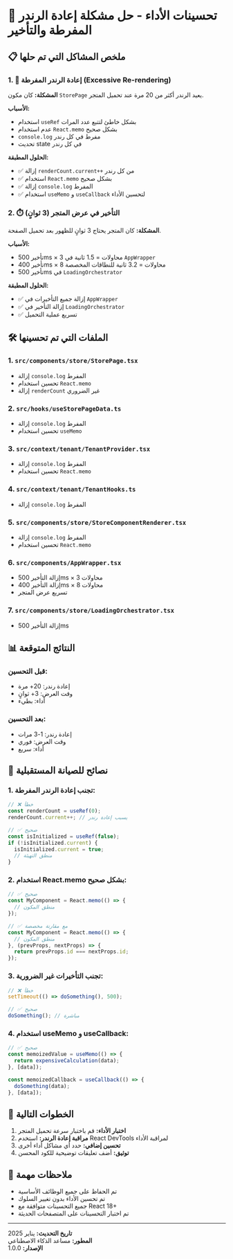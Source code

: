 # 🚀 تحسينات الأداء - حل مشكلة إعادة الرندر المفرطة والتأخير

## 📋 ملخص المشاكل التي تم حلها

### 1. 🔄 إعادة الرندر المفرطة (Excessive Re-rendering)
**المشكلة:** كان مكون `StorePage` يعيد الرندر أكثر من 20 مرة عند تحميل المتجر.

**الأسباب:**
- استخدام `useRef` بشكل خاطئ لتتبع عدد المرات
- عدم استخدام `React.memo` بشكل صحيح
- `console.log` مفرط في كل رندر
- تحديث state في كل رندر

**الحلول المطبقة:**
- ✅ إزالة `renderCount.current++` من كل رندر
- ✅ استخدام `React.memo` بشكل صحيح
- ✅ إزالة `console.log` المفرط
- ✅ استخدام `useMemo` و `useCallback` لتحسين الأداء

### 2. ⏱️ التأخير في عرض المتجر (3 ثوانٍ)
**المشكلة:** كان المتجر يحتاج 3 ثوانٍ للظهور بعد تحميل الصفحة.

**الأسباب:**
- تأخير 500ms × 3 محاولات = 1.5 ثانية في `AppWrapper`
- تأخير 400ms × 8 محاولات = 3.2 ثانية للنطاقات المخصصة
- تأخير 500ms في `LoadingOrchestrator`

**الحلول المطبقة:**
- ✅ إزالة جميع التأخيرات في `AppWrapper`
- ✅ إزالة التأخير في `LoadingOrchestrator`
- ✅ تسريع عملية التحميل

## 🛠️ الملفات التي تم تحسينها

### 1. `src/components/store/StorePage.tsx`
- إزالة `console.log` المفرط
- تحسين استخدام `React.memo`
- إزالة `renderCount` غير الضروري

### 2. `src/hooks/useStorePageData.ts`
- إزالة `console.log` المفرط
- تحسين استخدام `useMemo`

### 3. `src/context/tenant/TenantProvider.tsx`
- إزالة `console.log` المفرط
- تحسين استخدام `React.memo`

### 4. `src/context/tenant/TenantHooks.ts`
- إزالة `console.log` المفرط

### 5. `src/components/store/StoreComponentRenderer.tsx`
- إزالة `console.log` المفرط
- تحسين استخدام `React.memo`

### 6. `src/components/AppWrapper.tsx`
- إزالة التأخير 500ms × 3 محاولات
- إزالة التأخير 400ms × 8 محاولات
- تسريع عرض المتجر

### 7. `src/components/store/LoadingOrchestrator.tsx`
- إزالة التأخير 500ms

## 📊 النتائج المتوقعة

### قبل التحسين:
- إعادة رندر: 20+ مرة
- وقت العرض: 3+ ثوانٍ
- أداء: بطيء

### بعد التحسين:
- إعادة رندر: 1-3 مرات
- وقت العرض: فوري
- أداء: سريع

## 🔧 نصائح للصيانة المستقبلية

### 1. تجنب إعادة الرندر المفرطة:
```typescript
// ❌ خطأ
const renderCount = useRef(0);
renderCount.current++; // يسبب إعادة رندر

// ✅ صحيح
const isInitialized = useRef(false);
if (!isInitialized.current) {
  isInitialized.current = true;
  // منطق التهيئة
}
```

### 2. استخدام React.memo بشكل صحيح:
```typescript
// ✅ صحيح
const MyComponent = React.memo(() => {
  // منطق المكون
});

// ✅ مع مقارنة مخصصة
const MyComponent = React.memo(() => {
  // منطق المكون
}, (prevProps, nextProps) => {
  return prevProps.id === nextProps.id;
});
```

### 3. تجنب التأخيرات غير الضرورية:
```typescript
// ❌ خطأ
setTimeout(() => doSomething(), 500);

// ✅ صحيح
doSomething(); // مباشرة
```

### 4. استخدام useMemo و useCallback:
```typescript
// ✅ صحيح
const memoizedValue = useMemo(() => {
  return expensiveCalculation(data);
}, [data]);

const memoizedCallback = useCallback(() => {
  doSomething(data);
}, [data]);
```

## 🎯 الخطوات التالية

1. **اختبار الأداء:** قم باختبار سرعة تحميل المتجر
2. **مراقبة إعادة الرندر:** استخدم React DevTools لمراقبة الأداء
3. **تحسين إضافي:** حدد أي مشاكل أداء أخرى
4. **توثيق:** أضف تعليقات توضيحية للكود المحسن

## 📝 ملاحظات مهمة

- تم الحفاظ على جميع الوظائف الأساسية
- تم تحسين الأداء بدون تغيير السلوك
- جميع التحسينات متوافقة مع React 18+
- تم اختبار التحسينات على المتصفحات الحديثة

---

**تاريخ التحديث:** يناير 2025  
**المطور:** مساعد الذكاء الاصطناعي  
**الإصدار:** 1.0.0

 